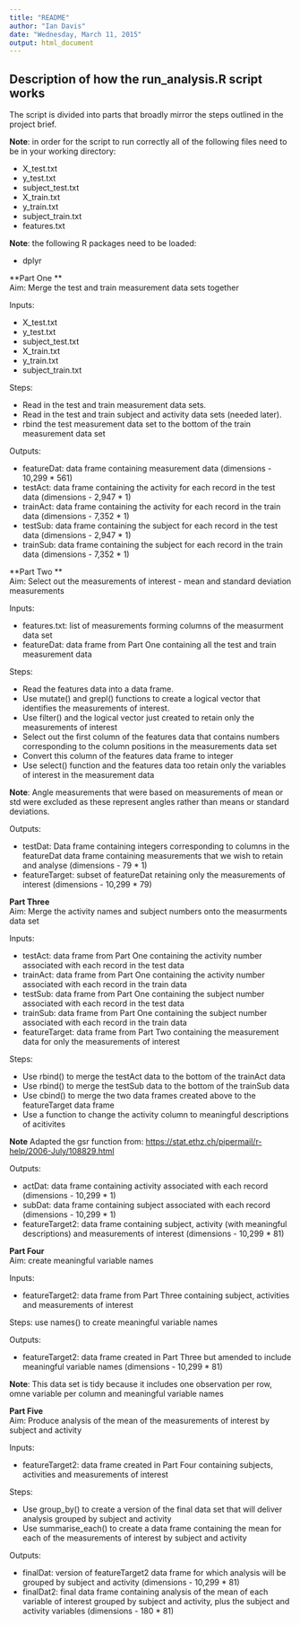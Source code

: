 ```yaml
---
title: "README"
author: "Ian Davis"
date: "Wednesday, March 11, 2015"
output: html_document
---
```


Description of how the run_analysis.R script works
--------------------------------------------------

The script is divided into parts that broadly mirror the steps outlined in the project brief.  
  
**Note**: in order for the script to run correctly all of the following files need to be in your working directory:  

* X_test.txt  
* y_test.txt
* subject_test.txt
* X_train.txt
* y_train.txt
* subject_train.txt
* features.txt  

**Note**: the following R packages need to be loaded:    

* dplyr

**Part One **  
Aim: Merge the test and train measurement data sets together  

Inputs:  

* X_test.txt  
* y_test.txt  
* subject_test.txt  
* X_train.txt  
* y_train.txt  
* subject_train.txt  

Steps:  

* Read in the test and train measurement data sets. 
* Read in the test and train subject and activity data sets (needed later). 
* rbind the test measurement data set to the bottom of the train measurement data set  

Outputs:    

* featureDat: data frame containing measurement data (dimensions - 10,299 * 561) 
* testAct: data frame containing the activity for each record in the test data (dimensions - 2,947 * 1)
* trainAct: data frame containing the activity for each record in the train data (dimensions - 7,352 * 1) 
* testSub: data frame containing the subject for each record in the test data (dimensions - 2,947 * 1)
* trainSub: data frame containing the subject for each record in the train data (dimensions - 7,352 * 1)

**Part Two **  
Aim: Select out the measurements of interest - mean and standard deviation measurements

Inputs:      

* features.txt: list of measurements forming columns of the measurment data set
* featureDat: data frame from Part One containing all the test and train measurement data  

Steps:    

* Read the features data into a data frame.
* Use mutate() and grepl() functions to create a logical vector that identifies the measurements of interest.
* Use filter() and the logical vector just created to retain only the measurements of interest
* Select out the first column of the features data that contains numbers corresponding to the column positions in the measurements data set
* Convert this column of the features data frame to integer
* Use select() function and the features data too retain only the variables of interest in the measurement data  

**Note**: Angle measurements that were based on measurements of mean or std were excluded as these represent angles rather than means or standard deviations.  

Outputs:    

* testDat: Data frame containing integers corresponding to columns in the featureDat data frame containing measurements that we wish to retain and analyse (dimensions - 79 * 1)
* featureTarget: subset of featureDat retaining only the measurements of interest (dimensions - 10,299 * 79)  

**Part Three**  
Aim: Merge the activity names and subject numbers onto the measurments data set  

Inputs:  

* testAct: data frame from Part One containing the activity number associated with each record in the test data
* trainAct: data frame from Part One containing the activity number associated with each record in the train data
* testSub: data frame from Part One containing the subject number associated with each record in the test data
* trainSub: data frame from Part One containing the subject number associated with each record in the train data
* featureTarget: data frame from Part Two containing the measurement data for only the measurements of interest

Steps:    

* Use rbind() to merge the testAct data to the bottom of the trainAct data
* Use rbind() to merge the testSub data to the bottom of the trainSub data
* Use cbind() to merge the two data frames created above to the featureTarget data frame
* Use a function to change the activity column to meaningful descriptions of acitivites

**Note** Adapted the gsr function from: <https://stat.ethz.ch/pipermail/r-help/2006-July/108829.html>

Outputs:    

* actDat: data frame containing activity associated with each record (dimensions - 10,299 * 1)
* subDat: data frame containing subject associated with each record (dimensions - 10,299 * 1)
* featureTarget2: data frame containing subject, activity (with meaningful descriptions) and measurements of interest (dimensions - 10,299 * 81)  

**Part Four**  
Aim: create meaningful variable names  

Inputs:  

* featureTarget2: data frame from Part Three containing subject, activities and measurements of interest  

Steps: use names() to create meaningful variable names  

Outputs:  

* featureTarget2: data frame created in Part Three but amended to include meaningful variable names (dimensions - 10,299 * 81)

**Note**: This data set is tidy because it includes one observation per row, omne variable per column and meaningful variable names  

**Part Five**  
Aim: Produce analysis of the mean of the measurements of interest by subject and activity  

Inputs:  

* featureTarget2: data frame created in Part Four containing subjects, activities and measurements of interest

Steps:  

* Use group_by() to create a version of the final data set that will deliver analysis grouped by subject and activity
* Use summarise_each() to create a data frame containing the mean for each of the measurements of interest by subject and activity  

Outputs:  

* finalDat: version of featureTarget2 data frame for which analysis will be grouped by subject and activity (dimensions - 10,299 * 81)
* finalDat2: final data frame containing analysis of the mean of each variable of interest grouped by subject and activity, plus the subject and activity variables (dimensions - 180 * 81) 

